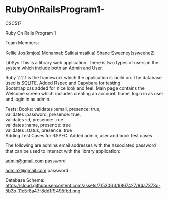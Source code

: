 # RubyOnRailsProgram1-
CSC517

Ruby On Rails Program 1

Team Members:

Kellie Jos(kmjos)
Moharnab Saikia(msaikia)
Shane Sweeney(ssweene2)


LibSys
This is a library web application.
There is two types of users in the system which include both an Admin and User.

Ruby 2.2.1 is the framework which the application is build on.
The database used is SQLITE.
Added Rspec and Capybara for testing  
Bootstrap css added for nice look and feel.
Main page contains the Welcome screen which includes creating an account, home, login in as user and login in as admin.

Tests:
Books:
validates :email, presence: true,  
validates :password, presence: true,  
validates :id, presence: true  
validates :name, presence: true  
validates :status, presence: true  
Adding Test Cases for RSPEC. Added admin, user and book test cases

The following are admins email addresses with the associated password that can be used to interact with the library application:

admin@gmail.com
password

admin2@gmail.com
password


Database Schema:
https://cloud.githubusercontent.com/assets/7153063/9867427/94a7373c-5b3b-11e5-8a47-8dd1f9495fbd.png
